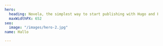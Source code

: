 ```yaml
---
hero:
  heading: Novela, the simplest way to start publishing with Hugo and Forestry.
  maxWidthPX: 652
seo:
  image: "/images/hero-2.jpg"
name: Hallo

---
```

